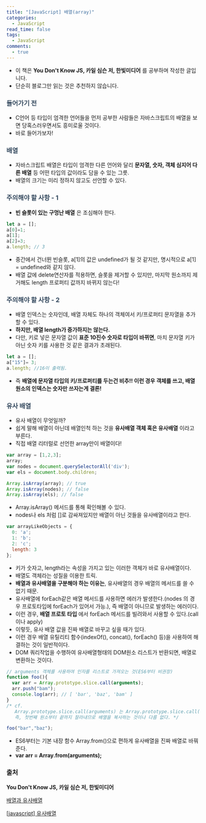 ```yaml
---
title: "[JavaScript] 배열(array)"
categories:
  - JavaScript
read_time: false
tags:
  - JavaScript
comments:
  - true
---
```


* 이 책은 __You Don't Know JS, 카일 심슨 저, 한빛미디어__ 를 공부하며 작성한 글입니다.
* 단순히 블로그만 읽는 것은 추천하지 않습니다.

### <span style="color:#34495e">들어가기 전</span>
* C언어 등 타입이 엄격한 언어들을 먼저 공부한 사람들은 자바스크립트의 배열을 보면 당혹스러우면서도 흥미로울 것이다.
* 바로 들어가보자!

### <span style="color:#34495e">배열</span>
* 자바스크립트 배열은 타입이 엄격한 다른 언어와 달리 __문자열, 숫자, 객체 심지어 다른 배열__ 등 어떤 타입의 값이라도 담을 수 있는 그릇.
* 배열의 크기는 미리 정하지 않고도 선언할 수 있다.

### <span style="color:#34495e">주의해야 할 사항 - 1</span>

* __빈 슬롯이 있는 구멍난 배열__ 은 조심해야 한다.

```javascript
let a = [];
a[0]=1;
a[1];
a[2]=3;
a.length; // 3
```

* 중간에서 건너뛴 빈슬롯, a[1]의 값은 undefined가 될 것 같지만, 명시적으로 a[1] = undefined와 같지 않다.
* 배열 값에 delete연산자를 적용하면, 슬롯을 제거할 수 있지만, 마지막 원소까지 제거해도 length 프로퍼티 값까지 바뀌지 않는다!

### <span style="color:#34495e">주의해야 할 사항 - 2</span>
* 배열 인덱스는 숫자인데, 배열 자체도 하나의 객체여서 키/프로퍼티 문자열을 추가할 수 있다.
* __하지만, 배열 length가 증가하지는 않는다.__
* 다만, 키로 넣은 문자열 값이 __표준 10진수 숫자로 타입이 바뀌면__, 마치 문자열 키가 아닌 숫자 키를 사용한 것 같은 결과가 초래된다.

```javascript
let a = [];
a["15"]= 3;
a.length; //16이 출력됨.
```

* 즉 __배열에 문자열 타입의 키/프로퍼티를 두는건 비추!! 이런 경우 객체를 쓰고, 배열 원소의 인덱스는 숫자만 쓰자는게 결론!__

### <span style="color:#34495e">유사 배열</span>
* 유사 배열이 무엇일까?
* 쉽게 말해 배열이 아닌데 배열인척 하는 것을 __유사배열 객체 혹은 유사배열__ 이라고 부른다.
* 직접 배열 리터럴로 선언한 array만이 배열이다!

```javascript
var array = [1,2,3];
array;
var nodes = document.querySelectorAll('div');
var els = document.body.children;

Array.isArray(array); // true
Array.isArray(nodes); // false
Array.isArray(els); // false
```

* Array.isArray() 메서드를 통해 확인해볼 수 있다.
* nodes나 els 처럼 []로 감싸져있지만 배열이 아닌 것들을 유사배열이라고 한다.

```javascript
var arrayLikeObjects = {
  0: 'a';
  1: 'b';
  2: 'c';
  length: 3
};
```

* 키가 숫자고, length라는 속성을 가지고 있는 이러한 객체가 바로 유사배열이다.
* 배열도 객체라는 성질을 이용한 트릭.
* __배열과 유사배열을 구분해야 하는 이유는__, 유사배열의 경우 배열의 메서드를 쓸 수 없기 때문.
* 유사배열에 forEach같은 배열 메서드를 사용하면 에러가 발생한다.(nodes 의 경우 프로토타입에 forEach가 있어서 가능.), 즉 배열이 아니므로 발생하는 에러이다.
* 이런 경우, __배열 프로토 타입__ 에서 forEach 메서드를 빌려와서 사용할 수 있다.(call이나 apply)
* 이렇듯, 유사 배열 값을 진짜 배열로 바꾸고 싶을 때가 있다.
* 이런 경우 배열 유틸리티 함수(indexOf(), concat(), forEach() 등)을 사용하여 해결하는 것이 일반적이다.
* DOM 쿼리작업을 수행하여 유사배열형태의 DOM원소 리스트가 반환되면, 배열로 변환하는 것이다.

```javascript
// arguments 객체를 사용하여 인자를 리스트로 가져오는 것(ES6부터 비권장)
function foo(){
  var arr = Array.prototype.slice.call(arguments);
  arr.push("bam");
  console.log(arr); // [ 'bar', 'baz', 'bam' ]
}
/* cf. 
   Array.prototype.slice.call(arguments) 는 Array.prototype.slice.call(arguments, 0)과 같다.
   즉, 첫번째 원소부터 끝까지 잘라내므로 배열을 복사하는 것이나 다름 없다. */

foo("bar","baz"); 
```

* ES6부터는 기본 내장 함수 Array.from()으로 편하게 유사배열을 진짜 배열로 바꿔준다.
* __var arr = Array.from(arguments);__

### 출처

__You Don't Know JS, 카일 심슨 저, 한빛미디어__

[배열과 유사배열](https://www.zerocho.com/category/JavaScript/post/5af6f9e707d77a001bb579d2)

[[javascript] 유사배열](https://sub0709.tistory.com/13)